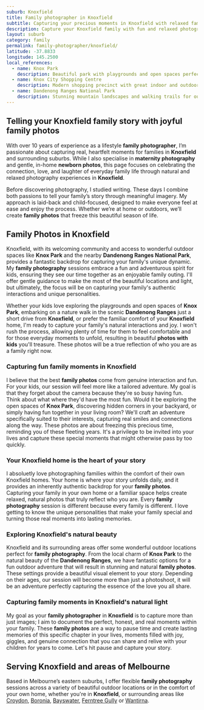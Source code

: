 ```yaml
---
suburb: Knoxfield
title: Family photographer in Knoxfield
subtitle: Capturing your precious moments in Knoxfield with relaxed family photos
description: Capture your Knoxfield family with fun and relaxed photography. Family sessions are available in your home or at scenic Melbourne locations.
layout: suburb
category: family
permalink: family-photographer/knoxfield/
latitude: -37.8833
longitude: 145.2500
local_references:
  - name: Knox Park
    description: Beautiful park with playgrounds and open spaces perfect for family photos
  - name: Knox City Shopping Centre
    description: Modern shopping precinct with great indoor and outdoor photography opportunities
  - name: Dandenong Ranges National Park
    description: Stunning mountain landscapes and walking trails for outdoor sessions
---
```


## Telling your Knoxfield family story with joyful family photos

With over 10 years of experience as a lifestyle **family photographer**, I’m passionate about capturing real, heartfelt moments for families in **Knoxfield** and surrounding suburbs. While I also specialise in **maternity photography** and gentle, in-home **newborn photos**, this page focuses on celebrating the connection, love, and laughter of everyday family life through natural and relaxed photography experiences in **Knoxfield**.

Before discovering photography, I studied writing. These days I combine both passions to tell your family’s story through meaningful imagery. My approach is laid-back and child-focused, designed to make everyone feel at ease and enjoy the process. Whether we’re at home or outdoors, we’ll create **family photos** that freeze this beautiful season of life.

## Family Photos in Knoxfield

Knoxfield, with its welcoming community and access to wonderful outdoor spaces like **Knox Park** and the nearby **Dandenong Ranges National Park**, provides a fantastic backdrop for capturing your family's unique dynamic. My **family photography** sessions embrace a fun and adventurous spirit for kids, ensuring they see our time together as an enjoyable family outing. I'll offer gentle guidance to make the most of the beautiful locations and light, but ultimately, the focus will be on capturing your family's authentic interactions and unique personalities.

Whether your kids love exploring the playgrounds and open spaces of **Knox Park**, embarking on a nature walk in the scenic **Dandenong Ranges** just a short drive from **Knoxfield**, or prefer the familiar comfort of your **Knoxfield** home, I'm ready to capture your family's natural interactions and joy. I won't rush the process, allowing plenty of time for them to feel comfortable and for those everyday moments to unfold, resulting in beautiful **photos with kids** you'll treasure. These photos will be a true reflection of who you are as a family right now.

### Capturing fun family moments in Knoxfield

I believe that the best **family photos** come from genuine interaction and fun. For your kids, our session will feel more like a tailored adventure. My goal is that they forget about the camera because they're so busy having fun. Think about what where they'd have the most fun. Would it be exploring the open spaces of **Knox Park**, discovering hidden corners in your backyard, or simply having fun together in your living room? We'll craft an adventure specifically suited to their interests, capturing real smiles and connections along the way. These photos are about freezing this precious time, reminding you of these fleeting years. It's a privilege to be invited into your lives and capture these special moments that might otherwise pass by too quickly.

### Your Knoxfield home is the heart of your story

I absoluetly love photographing families within the comfort of their own Knoxfield homes. Your home is where your story unfolds daily, and it provides an inherently authentic backdrop for your **family photos**. Capturing your family in your own home or a familiar space helps create relaxed, natural photos that truly reflect who you are. Every **family photography** session is different because every family is different. I love getting to know the unique personalities that make your family special and turning those real moments into lasting memories.

### Exploring Knoxfield's natural beauty

Knoxfield and its surrounding areas offer some wonderful outdoor locations perfect for **family photography**. From the local charm of **Knox Park** to the natural beauty of the **Dandenong Ranges**, we have fantastic options for a fun outdoor adventure that will result in stunning and natural **family photos**. These settings provide a beautiful visual element to your story. Depending on their ages, our session will become more than just a photoshoot, it will be an adventure perfectly capturing the essence of the love you all share.

### Capturing family moments in Knoxfield's natural light

My goal as your **family photographer** in **Knoxfield** is to capture more than just images; I aim to document the perfect, honest, and real moments within your family. These **family photos** are a way to pause time and create lasting memories of this specific chapter in your lives, moments filled with joy, giggles, and genuine connection that you can share and relive with your children for years to come. Let's hit pause and capture your story.

## Serving Knoxfield and areas of Melbourne

Based in Melbourne’s eastern suburbs, I offer flexible **family photography** sessions across a variety of beautiful outdoor locations or in the comfort of your own home, whether you're in **Knoxfield**, or surrounding areas like [Croydon](/family-photos/croydon/), [Boronia](/family-photos/boronia/), [Bayswater](/family-photos/bayswater/), [Ferntree Gully](/family-photos/ferntree-gully/) or [Wantirna](/family-photos/wantirna/).
